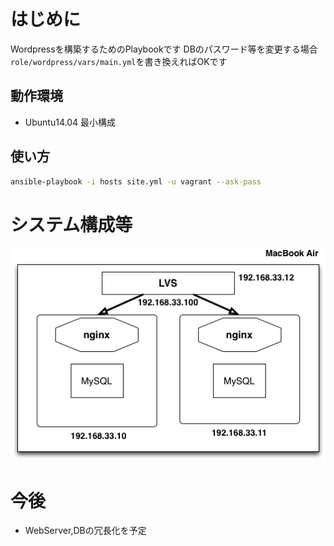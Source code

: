 # はじめに
Wordpressを構築するためのPlaybookです
DBのパスワード等を変更する場合
`role/wordpress/vars/main.yml`を書き換えればOKです

## 動作環境
- Ubuntu14.04 最小構成

## 使い方
```sh
ansible-playbook -i hosts site.yml -u vagrant --ask-pass
```

# システム構成等

![system_consitution](./images/system_consitution.png)




# 今後
- WebServer,DBの冗長化を予定
